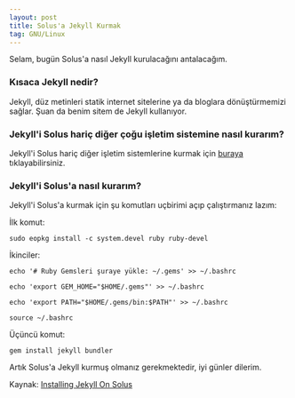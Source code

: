 ```yaml
---
layout: post
title: Solus'a Jekyll Kurmak
tag: GNU/Linux
---
```

Selam, bugün Solus'a nasıl Jekyll kurulacağını antalacağım.

### Kısaca Jekyll nedir?

Jekyll, düz metinleri statik internet sitelerine ya da bloglara dönüştürmemizi sağlar. 
Şuan da benim sitem de Jekyll kullanıyor.

### Jekyll'i Solus hariç diğer çoğu işletim sistemine nasıl kurarım?

Jekyll'i Solus hariç diğer işletim sistemlerine kurmak için [buraya](https://jekyllrb.com/docs/installation/) tıklayabilirsiniz.

### Jekyll'i Solus'a nasıl kurarım?

Jekyll'i Solus'a kurmak için şu komutları uçbirimi açıp çalıştırmanız lazım:

İlk komut:

`sudo eopkg install -c system.devel ruby ruby-devel`

İkinciler:

`echo '# Ruby Gemsleri şuraye yükle: ~/.gems' >> ~/.bashrc`

`echo 'export GEM_HOME="$HOME/.gems"' >> ~/.bashrc`

`echo 'export PATH="$HOME/.gems/bin:$PATH"' >> ~/.bashrc`

`source ~/.bashrc`

Üçüncü komut:

`gem install jekyll bundler`

Artık Solus'a Jekyll kurmuş olmanız gerekmektedir, iyi günler dilerim.

Kaynak: [Installing Jekyll On Solus](https://mukhtharcm.github.io/linux/jekyll-in-solus/)
